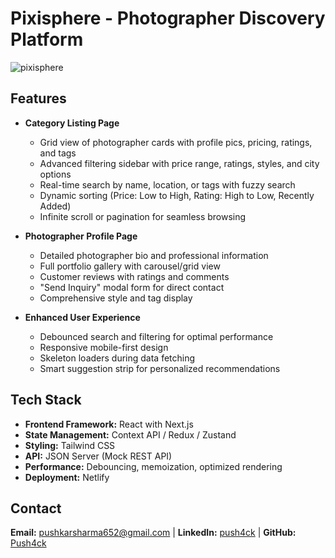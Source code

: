 # Pixisphere - Photographer Discovery Platform

![pixisphere](https://github.com/user-attachments/assets/a51f1b80-e2a7-4d2a-93e4-a91078fbf550)


## Features

- **Category Listing Page**

  - Grid view of photographer cards with profile pics, pricing, ratings, and tags
  - Advanced filtering sidebar with price range, ratings, styles, and city options
  - Real-time search by name, location, or tags with fuzzy search
  - Dynamic sorting (Price: Low to High, Rating: High to Low, Recently Added)
  - Infinite scroll or pagination for seamless browsing

- **Photographer Profile Page**

  - Detailed photographer bio and professional information
  - Full portfolio gallery with carousel/grid view
  - Customer reviews with ratings and comments
  - "Send Inquiry" modal form for direct contact
  - Comprehensive style and tag display

- **Enhanced User Experience**
  - Debounced search and filtering for optimal performance
  - Responsive mobile-first design
  - Skeleton loaders during data fetching
  - Smart suggestion strip for personalized recommendations

## Tech Stack

- **Frontend Framework:** React with Next.js
- **State Management:** Context API / Redux / Zustand
- **Styling:** Tailwind CSS
- **API:** JSON Server (Mock REST API)
- **Performance:** Debouncing, memoization, optimized rendering
- **Deployment:** Netlify

## Contact

**Email:** [pushkarsharma652@gmail.com](mailto:pushkarsharma652@gmail.com) | **LinkedIn:** [push4ck](https://www.linkedin.com/in/push4ck/) | **GitHub:** [Push4ck](https://github.com/Push4ck)
